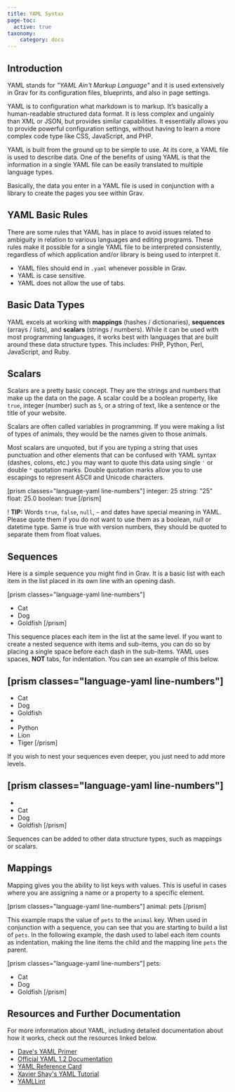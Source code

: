 ```yaml
---
title: YAML Syntax
page-toc:
  active: true
taxonomy:
    category: docs
---
```


Introduction
-----

YAML stands for _"YAML Ain't Markup Language"_ and it is used extensively in Grav for its configuration files, blueprints, and also in page settings.

YAML is to configuration what markdown is to markup. It’s basically a human-readable structured data format. It is less complex and ungainly than XML or JSON, but provides similar capabilities. It essentially allows you to provide powerful configuration settings, without having to learn a more complex code type like CSS, JavaScript, and PHP.

YAML is built from the ground up to be simple to use. At its core, a YAML file is used to describe data. One of the benefits of using YAML is that the information in a single YAML file can be easily translated to multiple language types.

Basically, the data you enter in a YAML file is used in conjunction with a library to create the pages you see within Grav.

YAML Basic Rules
-----

There are some rules that YAML has in place to avoid issues related to ambiguity in relation to various languages and editing programs. These rules make it possible for a single YAML file to be interpreted consistently, regardless of which application and/or library is being used to interpret it.

* YAML files should end in `.yaml` whenever possible in Grav.
* YAML is case sensitive.
* YAML does not allow the use of tabs.

Basic Data Types
-----

YAML excels at working with **mappings** (hashes / dictionaries), **sequences** (arrays / lists), and **scalars** (strings / numbers). While it can be used with most programming languages, it works best with languages that are built around these data structure types. This includes: PHP, Python, Perl, JavaScript, and Ruby.

## Scalars

Scalars are a pretty basic concept. They are the strings and numbers that make up the data on the page. A scalar could be a boolean property, like `true`, integer (number) such as `5`, or a string of text, like a sentence or the title of your website.

Scalars are often called variables in programming. If you were making a list of types of animals, they would be the names given to those animals.

Most scalars are unquoted, but if you are typing a string that uses punctuation and other elements that can be confused with YAML syntax (dashes, colons, etc.) you may want to quote this data using single `'` or double `"` quotation marks. Double quotation marks allow you to use escapings to represent ASCII and Unicode characters.

[prism classes="language-yaml line-numbers"]
integer: 25
string: "25"
float: 25.0
boolean: true
[/prism]

! **TIP:** Words `true`, `false`, `null`, `~` and dates have special meaning in YAML. Please quote them if you do not want to use them as a boolean, null or datetime type. Same is true with version numbers, they should be quoted to separate them from float values.

## Sequences

Here is a simple sequence you might find in Grav. It is a basic list with each item in the list placed in its own line with an opening dash.

[prism classes="language-yaml line-numbers"]
- Cat
- Dog
- Goldfish
[/prism]

This sequence places each item in the list at the same level. If you want to create a nested sequence with items and sub-items, you can do so by placing a single space before each dash in the sub-items. YAML uses spaces, **NOT** tabs, for indentation. You can see an example of this below.

[prism classes="language-yaml line-numbers"]
-
 - Cat
 - Dog
 - Goldfish
-
 - Python
 - Lion
 - Tiger
[/prism]

If you wish to nest your sequences even deeper, you just need to add more levels.

[prism classes="language-yaml line-numbers"]
-
 -
  - Cat
  - Dog
  - Goldfish
[/prism]

Sequences can be added to other data structure types, such as mappings or scalars.

## Mappings

Mapping gives you the ability to list keys with values. This is useful in cases where you are assigning a name or a property to a specific element.

[prism classes="language-yaml line-numbers"]
animal: pets
[/prism]

This example maps the value of `pets` to the `animal` key. When used in conjunction with a sequence, you can see that you are starting to build a list of `pets`. In the following example, the dash used to label each item counts as indentation, making the line items the child and the mapping line `pets` the parent.

[prism classes="language-yaml line-numbers"]
pets:
 - Cat
 - Dog
 - Goldfish
[/prism]

Resources and Further Documentation
-----

For more information about YAML, including detailed documentation about how it works, check out the resources linked below.

* [Dave's YAML Primer](https://github.com/darvid/trine/wiki/YAML-Primer)
* [Official YAML 1.2 Documentation](https://yaml.org/spec/1.2/spec.html)
* [YAML Reference Card](https://yaml.org/refcard.html)
* [Xavier Shay's YAML Tutorial](http://rhnh.net/2011/01/31/yaml-tutorial)
* [YAMLLint](http://www.yamllint.com/)
